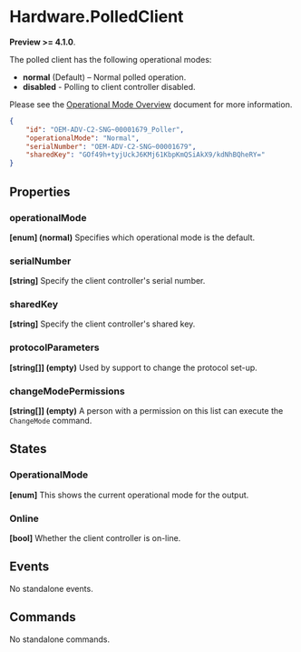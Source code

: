 # Hardware.PolledClient

**Preview >= 4.1.0**.

The polled client has the following operational modes:

- **normal** (Default) – Normal polled operation.
- **disabled** - Polling to client controller disabled.

Please see the [Operational Mode Overview](../ApplicationConfiguration/ModeOverview.md) document for more information.

````json
{
    "id": "OEM-ADV-C2-SNG~00001679_Poller",
    "operationalMode": "Normal",
    "serialNumber": "OEM-ADV-C2-SNG~00001679",
    "sharedKey": "GOf49h+tyjUckJ6KMj61KbpKmQSiAkX9/kdNhBQheRY="
}
````

## Properties

### operationalMode

**[enum] (normal)** Specifies which operational mode is the default.

### serialNumber

**[string]** Specify the client controller's serial number.

### sharedKey

**[string]** Specify the client controller's shared key.

### protocolParameters

**[string[]] (empty)** Used by support to change the protocol set-up.

### changeModePermissions

**[string[]] (empty)** A person with a permission on this list can execute the `ChangeMode` command.

## States

### OperationalMode

**[enum]** This shows the current operational mode for the output.

### Online

**[bool]** Whether the client controller is on-line.

## Events

No standalone events.

## Commands

No standalone commands.
